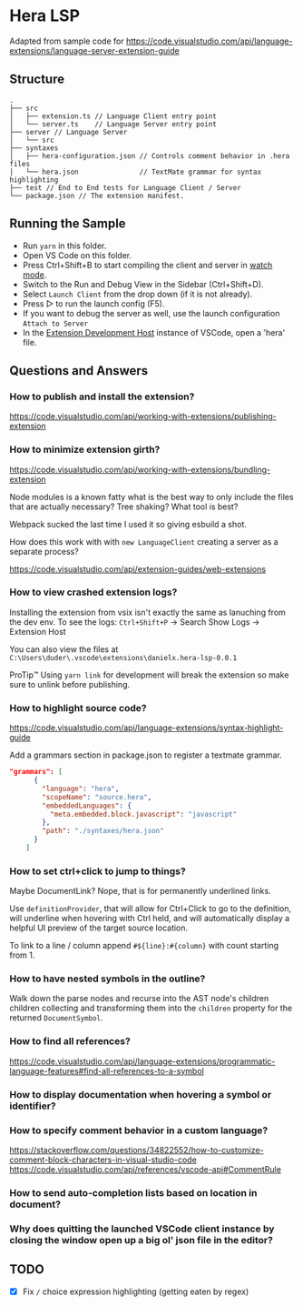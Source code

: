 # Hera LSP

Adapted from sample code for <https://code.visualstudio.com/api/language-extensions/language-server-extension-guide>

## Structure

```plain
.
├── src
│   ├── extension.ts // Language Client entry point
│   └── server.ts    // Language Server entry point
├── server // Language Server
│   └── src
├── syntaxes
│   ├── hera-configuration.json // Controls comment behavior in .hera files
│   └── hera.json               // TextMate grammar for syntax highlighting
├── test // End to End tests for Language Client / Server
└── package.json // The extension manifest.

```

## Running the Sample

- Run `yarn` in this folder.
- Open VS Code on this folder.
- Press Ctrl+Shift+B to start compiling the client and server in [watch mode](https://code.visualstudio.com/docs/editor/tasks#:~:text=The%20first%20entry%20executes,the%20HelloWorld.js%20file.).
- Switch to the Run and Debug View in the Sidebar (Ctrl+Shift+D).
- Select `Launch Client` from the drop down (if it is not already).
- Press ▷ to run the launch config (F5).
- If you want to debug the server as well, use the launch configuration `Attach to Server`
- In the [Extension Development Host](https://code.visualstudio.com/api/get-started/your-first-extension#:~:text=Then%2C%20inside%20the%20editor%2C%20press%20F5.%20This%20will%20compile%20and%20run%20the%20extension%20in%20a%20new%20Extension%20Development%20Host%20window.) instance of VSCode, open a 'hera' file.

## Questions and Answers

### How to publish and install the extension?

<https://code.visualstudio.com/api/working-with-extensions/publishing-extension>

### How to minimize extension girth?

<https://code.visualstudio.com/api/working-with-extensions/bundling-extension>

Node modules is a known fatty what is the best way to only include the files
that are actually necessary? Tree shaking? What tool is best?

Webpack sucked the last time I used it so giving esbuild a shot.

How does this work with with `new LanguageClient` creating a server as a
separate process?

<https://code.visualstudio.com/api/extension-guides/web-extensions>

### How to view crashed extension logs?

Installing the extension from vsix isn't exactly the same as lanuching from the
dev env. To see the logs: `Ctrl+Shift+P` -> Search Show Logs -> Extension Host

You can also view the files at `C:\Users\duder\.vscode\extensions\danielx.hera-lsp-0.0.1`

ProTip:tm: Using `yarn link` for development will break the extension so make
sure to unlink before publishing.

### How to highlight source code?

<https://code.visualstudio.com/api/language-extensions/syntax-highlight-guide>

Add a grammars section in package.json to register a textmate grammar.

```json
"grammars": [
      {
        "language": "hera",
        "scopeName": "source.hera",
        "embeddedLanguages": {
          "meta.embedded.block.javascript": "javascript"
        },
        "path": "./syntaxes/hera.json"
      }
    ]
```

### How to set ctrl+click to jump to things?

Maybe DocumentLink? Nope, that is for permanently underlined links.

Use `definitionProvider`, that will allow for Ctrl+Click to go to the
definition, will underline when hovering with Ctrl held, and will automatically
display a helpful UI preview of the target source location.

To link to a line / column append `#${line}:#{column}` with count starting from
1.

### How to have nested symbols in the outline?

Walk down the parse nodes and recurse into the AST node's children children
collecting and transforming them into the `children` property for the returned
`DocumentSymbol`.

### How to find all references?

<https://code.visualstudio.com/api/language-extensions/programmatic-language-features#find-all-references-to-a-symbol>

### How to display documentation when hovering a symbol or identifier?

### How to specify comment behavior in a custom language?

<https://stackoverflow.com/questions/34822552/how-to-customize-comment-block-characters-in-visual-studio-code>
<https://code.visualstudio.com/api/references/vscode-api#CommentRule>

### How to send auto-completion lists based on location in document?

### Why does quitting the launched VSCode client instance by closing the window open up a big ol' json file in the editor?

## TODO

- [x] Fix `/` choice expression highlighting (getting eaten by regex)
